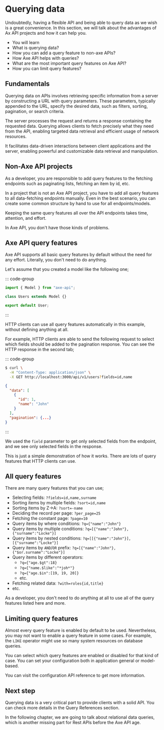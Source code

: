 # Querying data

<p class="description">
Undoubtedly, having a flexible API and being able to query data as we wish is a great convenience. In this section, we will talk about the advantages of Ax API projects and how it can help you.
</p>

<ul class="intro">
  <li>You will learn</li>
  <li>What is querying data?</li>
  <li>How you can add a query feature to non-axe APIs?</li>
  <li>How Axe API helps with queries?</li>
  <li>What are the most important query features on Axe API?</li>
  <li>How you can limit query features?</li>
</ul>

## Fundamentals

Querying data on APIs involves retrieving specific information from a server by constructing a URL with query parameters. These parameters, typically appended to the URL, specify the desired data, such as filters, sorting, pagination, or search criteria.

The server processes the request and returns a response containing the requested data. Querying allows clients to fetch precisely what they need from the API, enabling targeted data retrieval and efficient usage of network resources.

It facilitates data-driven interactions between client applications and the server, enabling powerful and customizable data retrieval and manipulation.

## Non-Axe API projects

As a developer, you are responsible to add query features to the fetching endpoints such as paginating lists, fetching an item by id, etc.

In a project that is not an Axe API project, you have to add all query features to all data-fetching endpoints manually. Even in the best scenario, you can create some common structure by hand to use for all endpoints/models.

Keeping the same query features all over the API endpoints takes time, attention, and effort.

In Axe API, you don't have those kinds of problems.

## Axe API query features

Axe API supports all basic query features by default without the need for any effort. Literally, you don't need to do anything.

Let's assume that you created a model like the following one;

::: code-group

```ts
import { Model } from "axe-api";

class Users extends Model {}

export default User;
```

:::

HTTP clients can use all query features automatically in this example, without defining anything at all.

For example, HTTP clients are able to send the following request to select which fields should be added to the pagination response. You can see the HTTP response in the second tab;

::: code-group

```bash [cURL]
$ curl \
  -H "Content-Type: application/json" \
  -X GET http://localhost:3000/api/v1/users?fields=id,name
```

```json [Response]
{
  "data": [
    {
      "id": 1,
      "name": "John"
    }
  ],
  "pagination": {...}
}
```

:::

We used the `field` parameter to get only selected fields from the endpoint, and we see only selected fields in the response.

This is just a simple demonstration of how it works. There are lots of query features that HTTP clients can use.

## All query features

There are many query features that you can use;

- Selecting fields: `?fields=id,name,surname`
- Sorting items by multiple fields: `?sort=id,name`
- Sorting items by Z->A: `?sort=-name`
- Deciding the record per page: `?per_page=25`
- Fetching the constant page: `?page=10`
- Query items by where conditions: `?q={"name":"John"}`
- Query items by multiple conditions: `?q=[{"name":"John"},{"surname":"Locke"}]`
- Query items by nested conditions: `?q=[[{"name":"John"}],[{"surname":"Locke"}]`
- Query items by `AND`/`OR` prefix: `?q=[{"name":"John"},{"$or.surname":"Locke"}]`
- Query items by different operators:
  - `?q={"age.$gt":18}`
  - `?q={"name.$like":"*joh*"}`
  - `?q={"age.$in":[19, 19, 20]}`
  - etc.
- Fetching related data: `?with=roles{id,title}`
- etc.

As a developer, you don't need to do anything at all to use all of the query features listed here and more.

## Limiting query features

Almost every query feature is enabled by default to be used. Nevertheless, you may not want to enable a query feature in some cases. For example, the `LIKE` operator might use so many system resources on database queries.

You can select which query features are enabled or disabled for that kind of case. You can set your configuration both in application general or model-based.

You can visit the configuration API reference to get more information.

## Next step

Querying data is a very critical part to provide clients with a solid API. You can check more details in the Query References section.

In the following chapter, we are going to talk about relational data queries, which is another missing part for Rest APIs before the Axe API age.
